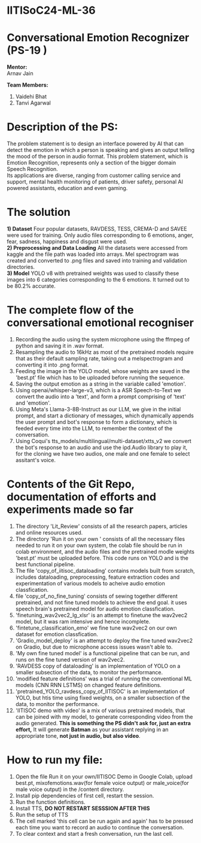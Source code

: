 # IITISoC24-ML-36

# Conversational Emotion Recognizer (PS-19 ) 
**Mentor:** <br />
Arnav Jain <br />

**Team Members:**
1) Vaidehi Bhat <br />
2) Tanvi Agarwal <br />

# Description of the PS:
The problem statement is to design an interface powered by AI that can detect the emotion in which a person is speaking and gives an output telling the mood of the
person in audio format. This problem statement, which is Emotion Recognition, represents only a section of the bigger domain Speech Recognition. <br />
Its applications are diverse, ranging from customer calling service and support, mental health monitoring of patients, driver safety, personal AI powered assistants,
education and even gaming. <br />

# The solution
**1) Dataset**
Four popular datasets, RAVDESS, TESS, CREMA-D and SAVEE were used for training. Only audio files corresponding to 6 emotions, anger, fear, sadness, happiness and disgust were used.<br />
**2) Preprocessing and Data Loading**
All the datasets were accessed from kaggle and the file path was loaded into arrays. Mel spectrogram was created and converted to .png files and saved into training and validation directories.<br />
**3) Model**
YOLO v8 with pretrained weights was used to classify these images into 6 categories corresponding to the 6 emotions. It turned out to be 80.2% accurate. <br />

# The complete flow of the conversational emotional recogniser
1) Recording the audio using the system microphone using the ffmpeg of python and saving it in .wav format. <br />
2) Resampling the audio to 16kHz as most of the pretrained models require that as their default sampling rate, taking out a melspectrogram and converting it into .png format. <br />
3) Feeding the image in the YOLO model, whose weights are saved in the 'best.pt' file which has to be uploaded before running the sequence. <br />
4) Saving the output emotion as a string in the variable called 'emotion'. <br />
5) Using openai/whisper-large-v3, which is a ASR Speech-to-Text we convert the audio into a 'text', and form a prompt comprising of 'text' and 'emotion'. <br />
6) Using Meta's Llama-3-8B-Instruct as our LLM, we give in the initial prompt, and start a dictionary of messages, which dynamically appends the user prompt and bot's response to form a dictionary, which is feeded every time into the LLM, to remember the context of the conversation. <br />
7) Using Coqui's tts_models/multilingual/multi-dataset/xtts_v2 we convert the bot's response to an audio and use the ipd.Audio library to play it, for the cloning we have two audios, one male and one female to select assitant's voice. <br />

# Contents of the Git Repo, documentation of efforts and experiments made so far
1) The directory 'Lit_Review' consists of all the research papers, articles and online resources used. <br />
2) The directory 'Run it on your own ' consists of all the necessary files needed to run it on your own system, the colab file should be run in colab environment, and the audio files and the pretrained modle weights 'best.pt' must be uploaded before. This code runs on YOLO and is the best functional pipeline. <br />
3) The file 'copy_of_iitisoc_dataloading' contains models built from scratch, includes dataloading, preprocessing, feature extraction codes and experimentation of various models to acheive audio emotion classfication. <br />
4) file 'copy_of_no_fine_tuning' consists of sewing together different pretrained, and not fine tuned models to achieve the end goal. it uses speech brain's pretrained model for audio emotion classfication. <br />
5) 'finetuning_wav2vec2_lg_xlsr' is an attempt to finetune the wav2vec2 model, but it was ram intensive and hence incomplete. <br />
6) 'fintetune_classification_emo' we fine tune wav2vec2 on our own dataset for emotion classfication. <br />
7) 'Gradio_model_deploy' is an attempt to deploy the fine tuned wav2vec2 on Gradio, but due to microphone access issues wasn't able to. <br />
8) 'My own fine tuned model' is a functional pipeline that can be run, and runs on the fine tuned version of wav2vec2. <br />
9) 'RAVDESS copy of dataloading' is an implementation of YOLO on a smaller subsection of the data, to monitor the performance. <br />
10) 'modified feature definitions' was a trial of running the conventional ML models (CNN RNN LSTMS) on changed feature definitions. <br />
11) 'pretrained_YOLO_ravdess_copy_of_IITISOC'  is an implementation of YOLO, but htis time using fixed weights, on a smaller subsection of the data, to monitor the performance. <br />
12) 'IITISOC demo with video' is a mix of various pretrained models, that can be joined with my model, to generate corresponding video from the audio generated. **This is something the PS didn't ask for, just an extra effort,** It will generate **Batman** as your assistant replying in an appropriate tone, **not just in audio, but also video**. <br/>


# How to run my file:
1) Open the file  Run it on your own/IITISOC Demo in Google Colab, upload best.pt, mixofemotions.wav(for female voice output) or male_voice(for male voice output) in the /content directory. <br/>
2) Install pip dependencies of first cell, restart the session. <br/>
3) Run the function definitions. <br/>
4) Install TTS, **DO NOT RESTART SESSSION AFTER THIS** <br/>
5) Run the setup of TTS <br/>
6) The cell marked 'this cell can be run again and again' has to be pressed each time you want to record an audio to continue the conversation. <br/>
7) To clear context and start a fresh conversation, run the last cell. <br/>

